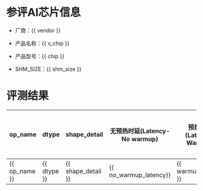 # 参评AI芯片信息

* 厂商：{{ vendor }}

* 产品名称：{{ v_chip }}
* 产品型号：{{ chip }}
* SHM_SIZE：{{ shm_size }}


# 评测结果


| op_name  | dtype | shape_detail | 无预热时延(Latency-No warmup) | 预热时延(Latency-Warmup) | 原始吞吐(Raw-Throughput) | 核心吞吐(Core-Throughput)|实际算力开销|实际算力利用率|实际算力开销(内核时间)|实际算力利用率(内核时间)|
| -------- | -------------- | -------------- | ------------ | ------ | ----- | -------- |--------|------|-------|------|
| {{ op_name }} | {{ dtype }}    | {{ shape_detail }}       | {{ no_warmup_latency}}  | {{ warmup_latency }} | {{ raw_throughput }} | {{core_throughput}} |{{ctflops}}|{{cfu}}|{{ktflops}}|{{kfu}}|


